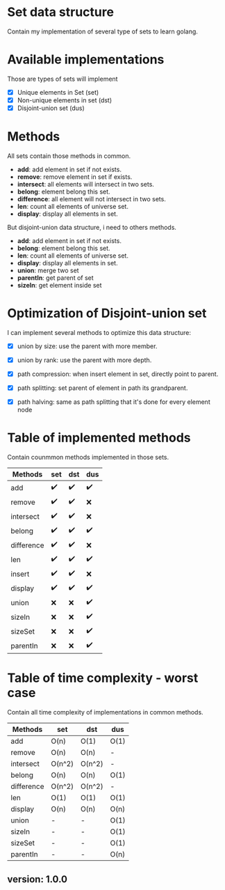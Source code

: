 # Set data structure
Contain my implementation of several type of sets to learn golang.

# Available implementations 
Those are types of sets will implement
- [X] Unique elements in Set (set)
- [X] Non-unique elements in set (dst)
- [X] Disjoint-union set (dus)

# Methods
All sets contain those methods in common.

- **add**: add element in set if not exists.
- **remove**: remove element in set if exists.
- **intersect**: all elements will intersect in two sets.
- **belong**: element belong this set.
- **difference**: all element will not intersect in two sets.
- **len**: count all elements of universe set.
- **display**: display all elements in set.

But disjoint-union data structure, i need to others methods.

- **add**: add element in set if not exists.
- **belong**: element belong this set.
- **len**: count all elements of universe set.
- **display**: display all elements in set.
- **union**: merge two set
- **parentIn**: get parent of set
- **sizeIn**: get element inside set

# Optimization of Disjoint-union set
I can implement several methods to optimize this data structure:

- [x] union by size: use the parent with more member.
- [x] union by rank: use the parent with more depth.
- [x] path compression: when insert element in set, directly point to parent.
- [x] path splitting: set parent of element in path its grandparent.
- [x] path halving: same as path splitting that it's done for every element node



# Table of implemented methods
Contain counmmon methods implemented in those sets.

| Methods | set | dst | dus |
| ---- | ---- | ---- | ---- |
| add | :heavy_check_mark: | :heavy_check_mark: | :heavy_check_mark: |
| remove | :heavy_check_mark: | :heavy_check_mark: | :x: |
| intersect | :heavy_check_mark: | :heavy_check_mark: | :x: |
| belong | :heavy_check_mark: | :heavy_check_mark: | :heavy_check_mark: |
| difference | :heavy_check_mark: | :heavy_check_mark: | :x: |
| len| :heavy_check_mark: | :heavy_check_mark: | :heavy_check_mark: |
| insert | :heavy_check_mark: | :heavy_check_mark: | :x: |
| display | :heavy_check_mark: | :heavy_check_mark: | :heavy_check_mark: |
| union | :x: | :x: | :heavy_check_mark: |
| sizeIn | :x: | :x: | :heavy_check_mark: |
| sizeSet | :x: | :x: | :heavy_check_mark: |
| parentIn | :x: | :x: | :heavy_check_mark: |

# Table of time complexity - worst case
Contain all time complexity of implementations in common methods.

| Methods | set | dst | dus |
| ---- | ---- | ---- | ---- |
| add        | O(n)  | O(1) | O(1) |
| remove     | O(n) | O(n) | - |
| intersect  | O(n^2) | O(n^2) | - |
| belong     | O(n) | O(n) | O(1) |
| difference | O(n^2) | O(n^2) | - |
| len        | O(1) | O(1) | O(1) |
| display    | O(n) | O(n) | O(n) |
| union      | - | - | O(1) |
| sizeIn     | - | - | O(1) |
| sizeSet    | - | - | O(1) |
| parentIn   | - | - | O(n) |

## version: 1.0.0
